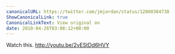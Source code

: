 ```yaml
---
canonicalURL: https://twitter.com/jmjordan/status/12860364738
ShowCanonicalLink: true
CanonicalLinkText: View original on
date: 2010-04-26T03:08:12+00:00
---
```

Watch this. http://youtu.be/2vEStDd6HVY
